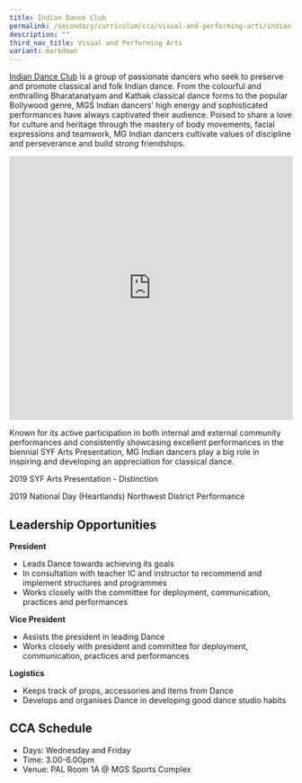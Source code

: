 ```yaml
---
title: Indian Dance Club
permalink: /secondary/curriculum/cca/visual-and-performing-arts/indian-dance-club/
description: ""
third_nav_title: Visual and Performing Arts
variant: markdown
---
```

[Indian Dance Club](https://youtu.be/DQJEc-emvvs) is a group of passionate dancers who seek to preserve and promote classical and folk Indian dance. From the colourful and enthralling Bharatanatyam and Kathak classical dance forms to the popular Bollywood genre, MGS Indian dancers’ high energy and sophisticated performances have always captivated their audience. Poised to share a love for culture and heritage through the mastery of body movements, facial expressions and teamwork, MG Indian dancers cultivate values of discipline and perseverance and build strong friendships.

<div style="width:100%; height:470px">
	<iframe src="https://docs.google.com/presentation/d/e/2PACX-1vS-tIitVB4rWYwsdjpNiTWOxMGjYqzp-nrwEl6OuHXGF7pF7J7Ztv0kIgqgdmu5be3rbhoU1shCORm9/embed?start=true&amp;loop=true&amp;delayms=3000" frameborder="0" width="100%" height="100%" allowfullscreen="true"></iframe>
</div>

Known for its active participation in both internal and external community performances and consistently showcasing excellent performances in the biennial SYF Arts Presentation, MG Indian dancers play a big role in inspiring and developing an appreciation for classical dance.

2019 SYF Arts Presentation - Distinction

2019 National Day (Heartlands) Northwest District Performance


## Leadership Opportunities

**President**
- Leads Dance towards achieving its goals
- In consultation with teacher IC and instructor to recommend and implement structures and programmes
- Works closely with the committee for deployment, communication, practices and performances

**Vice President**
- Assists the president in leading Dance
- Works closely with president and committee for deployment, communication, practices and performances

**Logistics**
- Keeps track of props, accessories and items from Dance
- Develops and organises Dance in developing good dance studio habits


## CCA Schedule
* Days: Wednesday and Friday
* Time: 3.00-6.00pm
* Venue: PAL Room 1A @ MGS Sports Complex